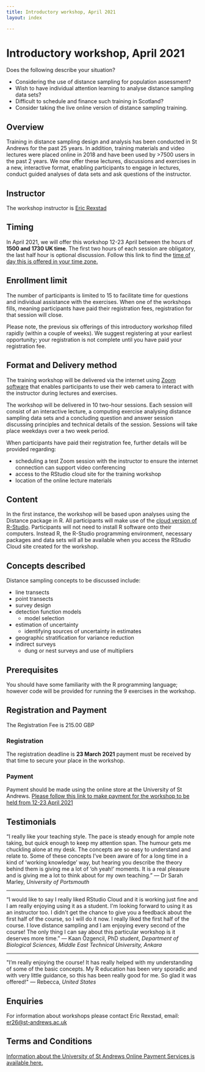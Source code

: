 ```yaml
---
title: Introductory workshop, April 2021
layout: index

---
```


# Introductory workshop, April 2021 

Does the following describe your situation?

- Considering the use of distance sampling for population assessment?
- Wish to have individual attention learning to analyse distance sampling data sets?
- Difficult to schedule and finance such training in Scotland?
- Consider taking the live online version of distance sampling training.

## Overview
Training in distance sampling design and analysis has been conducted in St Andrews for the past 25 years. In addition, training materials and video lectures were placed online in 2018 and have been used by >7500 users in the past 2 years.
We now offer these lectures, discussions and exercises in a new, interactive format, enabling participants to engage in lectures, conduct guided analyses of data sets and ask questions of the instructor.

## Instructor
The workshop instructor is [Eric Rexstad](https://www.creem.st-andrews.ac.uk/person/er26/)

## Timing
In April 2021, we will offer this workshop 12-23 April between the hours of **1500 and 1730 UK time**.  The first two hours of each session are obligatory, the last half hour is optional discussion.  Follow this link to find the [time of day this is offered in your time zone.](https://www.timeanddate.com/worldclock/fixedtime.html?msg=Introductory+Distance+Sampling+workshop&iso=20210412T15&p1=3853&ah=2&am=30)  

## Enrollment limit
The number of participants is limited to 15 to facilitate time for questions and individual assistance with the exercises.  When one of the workshops fills, meaning participants have paid their registration fees, registration for that session will close.

Please note, the previous six offerings of this introductory workshop filled rapidly (within a couple of weeks).  We suggest registering at your earliest opportunity; your registration is not complete until you have paid your registration fee.

## Format and Delivery method
The training workshop will be delivered via the internet using [Zoom software](https://zoom.us) that enables participants to use their web camera to interact with the instructor during lectures and exercises.

The workshop will be delivered in 10 two-hour sessions. Each session will consist of an interactive lecture, a computing exercise analysing distance sampling data sets and a concluding question and answer session discussing principles and technical details of the session. Sessions will take place weekdays over a two week period.

When participants have paid their registration fee, further details will be provided regarding:

- scheduling a test Zoom session with the instructor to ensure the internet connection can support video conferencing
- access to the RStudio cloud site for the training workshop
- location of the online lecture materials

## Content

In the first instance, the workshop will be based upon analyses using the Distance package in R. All participants will make use of the [cloud version of R-Studio](https://rstudio.cloud/). Participants will not need to install R software onto their computers. Instead R, the R-Studio programming environment, necessary packages and data sets will all be available when you access the RStudio Cloud site created for the workshop.

## Concepts described
Distance sampling concepts to be discussed include:

- line transects
- point transects
- survey design
- detection function models
  - model selection
- estimation of uncertainty
  - identifying sources of uncertainty in estimates
- geographic stratification for variance reduction
- indirect surveys
  - dung or nest surveys and use of multipliers

## Prerequisites
You should have some familiarity with the R programming language; however code will be provided for running the 9 exercises in the workshop.

## Registration and Payment
The Registration Fee is 215.00 GBP

### Registration
The registration deadline is **23 March 2021** payment must be received by that time to secure your place in the workshop.

### Payment
Payment should be made using the online store at the University of St Andrews.
[Please follow this link to make payment for the workshop to be held from 12-23 April 2021](https://onlineshop.st-andrews.ac.uk/conferences-and-events/events/creem/introductory-distance-sampling-training-workshop-live-online-12th-23rd-april-2021)

## Testimonials
“I really like your teaching style. The pace is steady enough for ample note taking, but quick enough to keep my attention span. The humour gets me chuckling alone at my desk. The concepts are so easy to understand and relate to. Some of these concepts I’ve been aware of for a long time in a kind of ‘working knowledge’ way, but hearing you describe the theory behind them is giving me a lot of ‘oh yeah!’ moments. It is a real pleasure and is giving me a lot to think about for my own teaching.”  — Dr Sarah Marley, <em>University of Portsmouth</em>

***

“I would like to say I really liked RStudio Cloud and it is working just fine and I am really enjoying using it as a student. I'm looking forward to using it as an instructor too. I didn't get the chance to give you a feedback about the first half of the course, so I will do it now. I really liked the first half of the course. I love distance sampling and I am enjoying every second of the course! The only thing I can say about this particular workshop is it deserves more time.” — Kaan Özgencil, PhD student, <em>Department of Biological Sciences, Middle East Technical University, Ankara</em>

***

"I’m really enjoying the course! It has really helped with my understanding of some of the basic concepts. My R education has been very sporadic and with very little guidance, so this has been really good for me. So glad it was offered!" —  Rebecca, <em>United States</em>

## Enquiries

For information about workshops please contact Eric Rexstad, email: [er26@st-andrews.ac.uk](mailto:er26@st-andrews.ac.uk)

## Terms and Conditions
[Information about the University of St Andrews Online Payment Services is available here.](https://onlineshop.st-andrews.ac.uk/help/terms-and-conditions)
